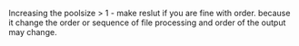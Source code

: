 Increasing the poolsize > 1 - make reslut if you are fine with order. because it change the order or sequence of file processing
and order of the output may change.
